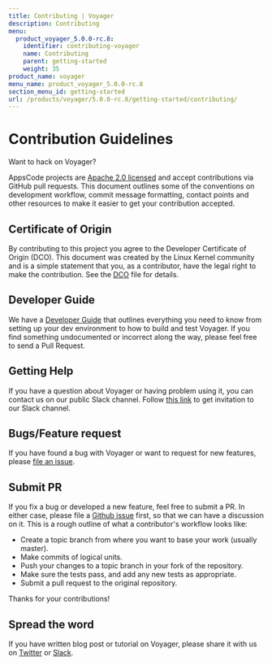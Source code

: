 ```yaml
---
title: Contributing | Voyager
description: Contributing
menu:
  product_voyager_5.0.0-rc.8:
    identifier: contributing-voyager
    name: Contributing
    parent: getting-started
    weight: 35
product_name: voyager
menu_name: product_voyager_5.0.0-rc.8
section_menu_id: getting-started
url: /products/voyager/5.0.0-rc.8/getting-started/contributing/
---
```

# Contribution Guidelines
Want to hack on Voyager?

AppsCode projects are [Apache 2.0 licensed](LICENSE) and accept contributions via
GitHub pull requests.  This document outlines some of the conventions on
development workflow, commit message formatting, contact points and other
resources to make it easier to get your contribution accepted.

## Certificate of Origin

By contributing to this project you agree to the Developer Certificate of
Origin (DCO). This document was created by the Linux Kernel community and is a
simple statement that you, as a contributor, have the legal right to make the
contribution. See the [DCO](DCO) file for details.

## Developer Guide

We have a [Developer Guide](/docs/setup/developer-guide/README.md) that outlines everything you need to know from setting up your
dev environment to how to build and test Voyager. If you find something undocumented or incorrect along the way,
please feel free to send a Pull Request.

## Getting Help

If you have a question about Voyager or having problem using it, you can contact us on our public Slack channel. Follow [this link](https://slack.appscode.com) to get invitation to our Slack channel.

## Bugs/Feature request

If you have found a bug with Voyager or want to request for new features, please [file an issue](https://github.com/appscode/Voyager/issues/new).

## Submit PR

If you fix a bug or developed a new feature, feel free to submit a PR. In either case, please file a [Github issue]((https://github.com/appscode/Voyager/issues/new)) first, so that we can have a discussion on it. This is a rough outline of what a contributor's workflow looks like:

- Create a topic branch from where you want to base your work (usually master).
- Make commits of logical units.
- Push your changes to a topic branch in your fork of the repository.
- Make sure the tests pass, and add any new tests as appropriate.
- Submit a pull request to the original repository.

Thanks for your contributions!

## Spread the word

If you have written blog post or tutorial on Voyager, please share it with us on [Twitter](https://twitter.com/AppsCodeHQ) or [Slack](https://slack.appscode.com).
